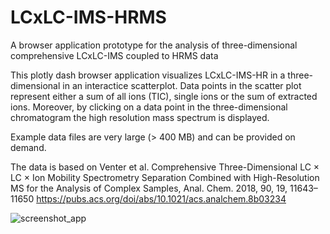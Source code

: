 # LCxLC-IMS-HRMS
A browser application prototype for the analysis of three-dimensional comprehensive LCxLC-IMS coupled to HRMS data 

This plotly dash browser application visualizes LCxLC-IMS-HR in a three-dimensional in an interactice scatterplot. Data points in the scatter plot represent either a sum of all ions (TIC), single ions or the sum of extracted ions. Moreover, by clicking on a data point in the three-dimensional chromatogram the high resolution mass spectrum is displayed.  

Example data files are very large (> 400 MB) and can be provided on demand.

The data is based on Venter et al. Comprehensive Three-Dimensional LC × LC × Ion Mobility Spectrometry Separation Combined with High-Resolution MS for the Analysis of Complex Samples, Anal. Chem. 2018, 90, 19, 11643–11650 https://pubs.acs.org/doi/abs/10.1021/acs.analchem.8b03234







![screenshot_app](https://user-images.githubusercontent.com/30834706/176767563-33049bd2-4dea-4f63-8df9-24f5fb61d39f.png)
